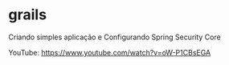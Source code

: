 grails
======

Criando simples aplicação e Configurando Spring Security Core

YouTube: https://www.youtube.com/watch?v=oW-P1CBsEGA
